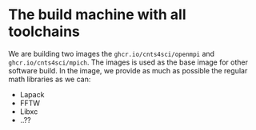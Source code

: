 # The build machine with all toolchains

We are building two images the `ghcr.io/cnts4sci/openmpi` and `ghcr.io/cnts4sci/mpich`.
The images is used as the base image for other software build.
In the image, we provide as much as possible the regular math libraries as we can:

- Lapack
- FFTW
- Libxc
- ..??


